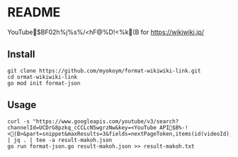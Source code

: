 # README

YouTube$BF02h%j%s%/<hF@%D!<%k(B for https://wikiwiki.jp/

## Install

```
git clone https://github.com/myokoym/format-wikiwiki-link.git
cd ormat-wikiwiki-link
go mod init format-json
```

## Usage

```
curl -s "https://www.googleapis.com/youtube/v3/search?channelId=UCDrG8pzkq_cCCLcN5wgrzNw&key=<YouTube API$B%-!<(B>&part=snippet&maxResults=3&fields=nextPageToken,items(id(videoId),snippet(publishedAt,title))&order=date&type=video" | jq . | tee -a result-makoh.json
go run format-json.go result-makoh.json >> result-makoh.txt
```

